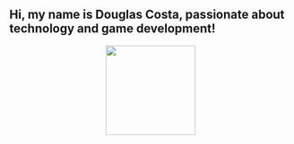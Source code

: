 ## Hi, my name is Douglas Costa, passionate about technology and game development!
<div align="center">
  <a href="https://github.com/dougcostadev">
  <img height="160em" src="https://lanyard.cnrad.dev/api/686489824546390026?borderRadius=5px&hideTimestamp=true&hideUser=false">
	  
</div>
